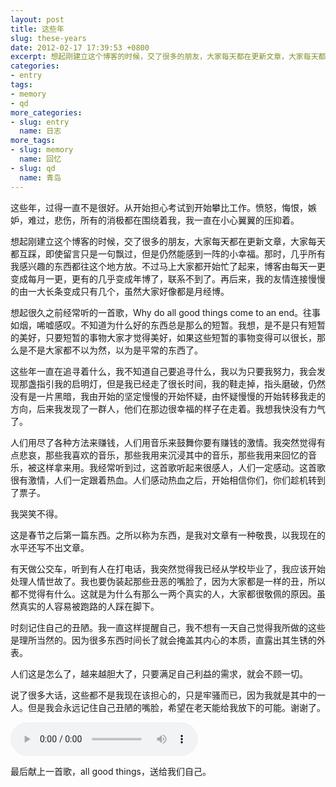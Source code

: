 ```yaml
---
layout: post
title: 这些年
slug: these-years
date: 2012-02-17 17:39:53 +0800
excerpt: 想起刚建立这个博客的时候，交了很多的朋友，大家每天都在更新文章，大家每天都互踩，即使留言只是一句飘过，但是仍然能感到一阵的小幸福。那时，几乎所有我感兴趣的东西都往这个地方放。不过马上大家都开始忙了起来，博客由每天一更变成每月一更，更有的几乎变成年博了，联系不到了。再后来，我的友情连接慢慢的由一大长条变成只有几个，虽然大家好像都是月经博。
categories:
- entry
tags:
- memory
- qd
more_categories:
- slug: entry
  name: 日志
more_tags:
- slug: memory
  name: 回忆
- slug: qd
  name: 青岛
---
```


这些年，过得一直不是很好。从开始担心考试到开始攀比工作。愤怒，悔恨，嫉妒，难过，悲伤，所有的消极都在围绕着我，我一直在小心翼翼的压抑着。

想起刚建立这个博客的时候，交了很多的朋友，大家每天都在更新文章，大家每天都互踩，即使留言只是一句飘过，但是仍然能感到一阵的小幸福。那时，几乎所有我感兴趣的东西都往这个地方放。不过马上大家都开始忙了起来，博客由每天一更变成每月一更，更有的几乎变成年博了，联系不到了。再后来，我的友情连接慢慢的由一大长条变成只有几个，虽然大家好像都是月经博。

想起很久之前经常听的一首歌，Why do all good things come to an end。往事如烟，唏嘘感叹。不知道为什么好的东西总是那么的短暂。我想，是不是只有短暂的美好，只要短暂的事物大家才觉得美好，如果这些短暂的事物变得可以很长，那么是不是大家都不以为然，以为是平常的东西了。


这些年一直在追寻着什么，我不知道自己要追寻什么，我以为只要我努力，我会发现那盏指引我的启明灯，但是我已经走了很长时间，我的鞋走掉，指头磨破，仍然没有是一片黑暗，我由开始的坚定慢慢的开始怀疑，由怀疑慢慢的开始转移我走的方向，后来我发现了一群人，他们在那边很幸福的样子在走着。我想我快没有力气了。

人们用尽了各种方法来赚钱，人们用音乐来鼓舞你要有赚钱的激情。我突然觉得有点悲哀，那些我喜欢的音乐，那些我用来沉浸其中的音乐，那些我用来回忆的音乐，被这样拿来用。我经常听到过，这首歌听起来很感人，人们一定感动。这首歌很有激情，人们一定跟着热血。人们感动热血之后，开始相信你们，你们趁机转到了票子。

我哭笑不得。

这是春节之后第一篇东西。之所以称为东西，是我对文章有一种敬畏，以我现在的水平还写不出文章。

有天做公交车，听到有人在打电话，我突然觉得我已经从学校毕业了，我应该开始处理人情世故了。我也要伪装起那些丑恶的嘴脸了，因为大家都是一样的丑，所以都不觉得有什么。这就是为什么有那么一两个真实的人，大家都很敬佩的原因。虽然真实的人容易被跑路的人踩在脚下。

时刻记住自己的丑陋。我一直这样提醒自己，我不想有一天自己觉得我所做的这些是理所当然的。因为很多东西时间长了就会掩盖其内心的本质，直露出其生锈的外表。

人们这是怎么了，越来越胆大了，只要满足自己利益的需求，就会不顾一切。

说了很多大话，这些都不是我现在该担心的，只是牢骚而已，因为我就是其中的一人。但是我会永远记住自己丑陋的嘴脸，希望在老天能给我放下的可能。谢谢了。

<audio controls="controls">
	<source src="{{ site.path.uploads }}2012/02/17/these-years/All-Good-Things.mp3" type="audio/mpeg" />
	Your browser does not support the audio element.
</audio>

最后献上一首歌，all good things，送给我们自己。
